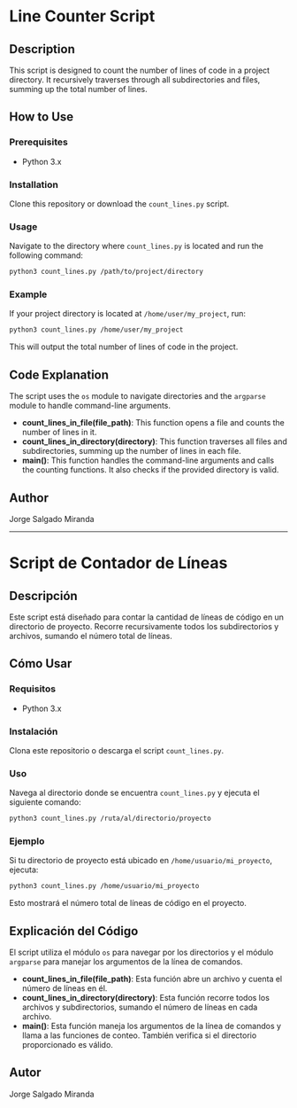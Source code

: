 # Line Counter Script

## Description
This script is designed to count the number of lines of code in a project directory. It recursively traverses through all subdirectories and files, summing up the total number of lines.

## How to Use

### Prerequisites
- Python 3.x

### Installation
Clone this repository or download the `count_lines.py` script.

### Usage
Navigate to the directory where `count_lines.py` is located and run the following command:

```sh
python3 count_lines.py /path/to/project/directory
```

### Example
If your project directory is located at `/home/user/my_project`, run:

```sh
python3 count_lines.py /home/user/my_project
```

This will output the total number of lines of code in the project.

## Code Explanation
The script uses the `os` module to navigate directories and the `argparse` module to handle command-line arguments.

- **count_lines_in_file(file_path)**: This function opens a file and counts the number of lines in it.
- **count_lines_in_directory(directory)**: This function traverses all files and subdirectories, summing up the number of lines in each file.
- **main()**: This function handles the command-line arguments and calls the counting functions. It also checks if the provided directory is valid.

## Author
Jorge Salgado Miranda

---

# Script de Contador de Líneas

## Descripción
Este script está diseñado para contar la cantidad de líneas de código en un directorio de proyecto. Recorre recursivamente todos los subdirectorios y archivos, sumando el número total de líneas.

## Cómo Usar

### Requisitos
- Python 3.x

### Instalación
Clona este repositorio o descarga el script `count_lines.py`.

### Uso
Navega al directorio donde se encuentra `count_lines.py` y ejecuta el siguiente comando:

```sh
python3 count_lines.py /ruta/al/directorio/proyecto
```

### Ejemplo
Si tu directorio de proyecto está ubicado en `/home/usuario/mi_proyecto`, ejecuta:

```sh
python3 count_lines.py /home/usuario/mi_proyecto
```

Esto mostrará el número total de líneas de código en el proyecto.

## Explicación del Código
El script utiliza el módulo `os` para navegar por los directorios y el módulo `argparse` para manejar los argumentos de la línea de comandos.

- **count_lines_in_file(file_path)**: Esta función abre un archivo y cuenta el número de líneas en él.
- **count_lines_in_directory(directory)**: Esta función recorre todos los archivos y subdirectorios, sumando el número de líneas en cada archivo.
- **main()**: Esta función maneja los argumentos de la línea de comandos y llama a las funciones de conteo. También verifica si el directorio proporcionado es válido.

## Autor
Jorge Salgado Miranda
